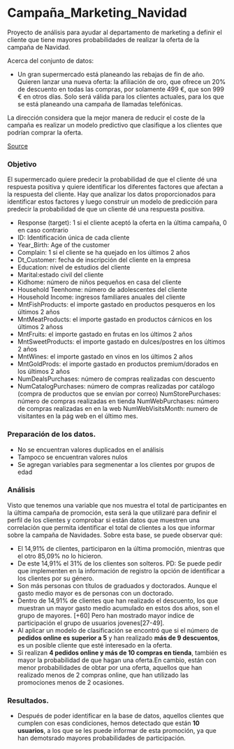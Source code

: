 # Campaña_Marketing_Navidad
Proyecto de análisis para ayudar al departamento de marketing a definir el cliente que tiene mayores probabilidades de realizar la oferta de la campaña de Navidad.

Acerca del conjunto de datos:
- Un gran supermercado está planeando las rebajas de fin de año. Quieren lanzar una nueva oferta: la afiliación de oro, que ofrece un 20% de descuento en todas las compras, por solamente 499 €, que son 999 € en otros días. Solo será válida para los clientes actuales, para los que se está planeando una campaña de llamadas telefónicas.

La dirección considera que la mejor manera de reducir el coste de la campaña es realizar un modelo predictivo que clasifique a los clientes que podrían comprar la oferta.

[Source](https://www.kaggle.com/datasets/ahsan81/superstore-marketing-campaign-dataset/data)

### Objetivo
El supermercado quiere predecir la probabilidad de que el cliente dé una respuesta positiva y quiere identificar los diferentes factores que afectan a la respuesta del cliente. Hay que analizar los datos proporcionados para identificar estos factores y luego construir un modelo de predicción para predecir la probabilidad de que un cliente dé una respuesta positiva.

- Response (target): 1 si el cliente aceptó la oferta en la última campaña, 0 en caso contrario
- ID: Identificación única de cada cliente
- Year_Birth: Age of the customer
- Complain: 1 si el cliente se ha quejado en los últimos 2 años
- Dt_Customer: fecha de inscripción del cliente en la empresa
- Education: nivel de estudios del cliente
- Marital:estado civil del cliente
- Kidhome: número de niños pequeños en casa del cliente
- Household Teenhome: número de adolescentes del cliente
- Household Income: ingresos familiares anuales del cliente
- MntFishProducts: el importe gastado en productos pesqueros en los últimos 2 años
- MntMeatProducts: el importe gastado en productos cárnicos en los últimos 2 añoss
- MntFruits: el importe gastado en frutas en los últimos 2 años
- MntSweetProducts: el importe gastado en dulces/postres en los últimos 2 años
- MntWines: el importe gastado en vinos en los últimos 2 años
- MntGoldProds: el importe gastado en productos premium/dorados en los últimos 2 años
- NumDealsPurchases: número de compras realizadas con descuento
- NumCatalogPurchases: número de compras realizadas por catálogo (compra de productos que se envían por correo)
NumStorePurchases: número de compras realizadas en tienda
NumWebPurchases: número de compras realizadas en en la web
NumWebVisitsMonth: numero de visitantes en la pág web en el último mes.

### Preparación de los datos.
- No se encuentran valores duplicados en el análisis
- Tampoco se encuentran valores nulos
- Se agregan variables para segmenentar a los clientes por grupos de edad


### Análisis

Visto que tenemos una variable que nos muestra el total de participantes en la última campaña de promoción, esta será la que utilizaré para definir el perfil de los clientes y comprobar si están datos que muestren una correlación que permita identificar el total de clientes a los que informar sobre la campaña de Navidades.
Sobre esta base, se puede observar qué: 
- El 14,91% de clientes, participaron en la última promoción, mientras que el otro 85,09% no lo hicieron.
- De este 14,91% el 31% de los clientes son solteros. PD: Se puede pedir que implementen en la información de registro la opción de identificar a los clientes por su género.
- Son más personas con títulos de graduados y doctorados. Aunque el gasto medio mayor es de personas con un doctorado.
- Dentro de 14,91% de clientes que han realizado el descuento, los que muestran un mayor gasto medio acumulado en estos dos años, son el grupo de mayores. [+60] Pero han mostrado mayor indice de participación el grupo de usuarios jovenes[27-49].
- Al aplicar un modelo de clasificación se encontró que si el número de **pedidos online es superior a 5** y han realizado **más de 9 descuentos**, es un posible cliente que esté interesado en la oferta.
- Si realizan **4 pedidos online y más de 10 compras en tienda**, también es mayor la probabilidad de que hagan una oferta.En cambio, están con menor probabilidades de obtar por una oferta, aquellos que han realizado menos de 2 compras online, que han utilizado las promociones menos de 2 ocasiones.

### Resultados.

- Después de poder identificar en la base de datos, aquellos clientes que cumplen con esas condiciones, hemos detectado que están **10 usuarios**, a los que se les puede informar de esta promoción, ya que han demotsrado mayores probabilidades de participación.

